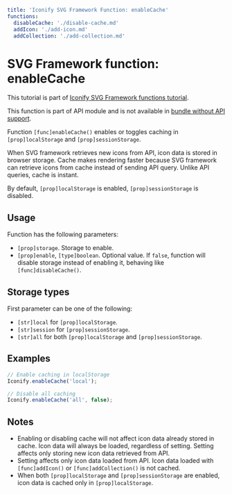 ```yaml
title: 'Iconify SVG Framework Function: enableCache'
functions:
  disableCache: './disable-cache.md'
  addIcon: './add-icon.md'
  addCollection: './add-collection.md'
```

# SVG Framework function: enableCache

This tutorial is part of [Iconify SVG Framework functions tutorial](./functions.md#api).

This function is part of API module and is not available in [bundle without API support](./without-api.md).

Function `[func]enableCache()` enables or toggles caching in `[prop]localStorage` and `[prop]sessionStorage`.

When SVG framework retrieves new icons from API, icon data is stored in browser storage. Cache makes rendering faster because SVG framework can retrieve icons from cache instead of sending API query. Unlike API queries, cache is instant.

By default, `[prop]localStorage` is enabled, `[prop]sessionStorage` is disabled.

## Usage

Function has the following parameters:

- `[prop]storage`. Storage to enable.
- `[prop]enable`, `[type]boolean`. Optional value. If `false`, function will disable storage instead of enabling it, behaving like `[func]disableCache()`.

## Storage types

First parameter can be one of the following:

- `[str]local` for `[prop]localStorage`.
- `[str]session` for `[prop]sessionStorage`.
- `[str]all` for both `[prop]localStorage` and `[prop]sessionStorage`.

## Examples

```js
// Enable caching in localStorage
Iconify.enableCache('local');
```

```js
// Disable all caching
Iconify.enableCache('all', false);
```

## Notes

- Enabling or disabling cache will not affect icon data already stored in cache. Icon data will always be loaded, regardless of setting. Setting affects only storing new icon data retrieved from API.
- Setting affects only icon data loaded from API. Icon data loaded with `[func]addIcon()` or `[func]addCollection()` is not cached.
- When both `[prop]localStorage` and `[prop]sessionStorage` are enabled, icon data is cached only in `[prop]localStorage`.
